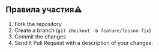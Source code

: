 ## **Правила участия**⚠️

1. Fork the repository
2. Create a branch (`git checkout -b feature/lesson-fix`)
3. Commit the changes
4. Send it Pull Request with a description of your changes.
